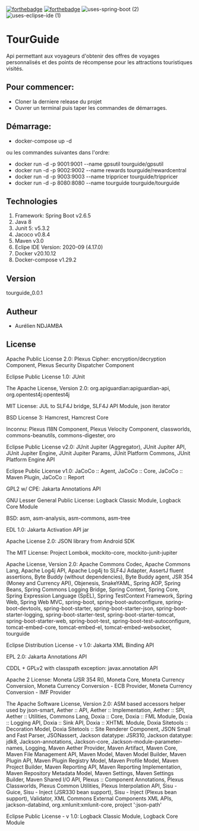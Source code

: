 [![forthebadge](https://forthebadge.com/images/badges/open-source.svg)](https://forthebadge.com)
[![forthebadge](https://forthebadge.com/images/badges/made-with-java.svg)](https://forthebadge.com) 
![uses-spring-boot (2)](https://user-images.githubusercontent.com/66125882/150993441-590505b7-fd53-44df-9ac5-695d0fb59754.svg)
![uses-eclipse-ide (1)](https://user-images.githubusercontent.com/66125882/150993531-3f8d450c-0399-4c9f-920c-4296d0473f2d.svg)

# TourGuide
Api permettant aux voyageurs d'obtenir des offres de voyages personnalisés et des points de récompense pour les attractions touristiques visités. 

## Pour commencer:
- Cloner la derniere release du projet
- Ouvrer un terminal puis taper les commandes de démarrages.

## Démarrage:
- docker-compose up -d

ou les commandes suivantes dans l'ordre:

- docker run -d -p 9001:9001 --name gpsutil tourguide/gpsutil
- docker run -d -p 9002:9002 --name rewards tourguide/rewardcentral
- docker run -d -p 9003:9003 --name trippricer tourguide/trippricer
- docker run -d -p 8080:8080 --name tourguide tourguide/tourguide

## Technologies
1. Framework: Spring Boot v2.6.5
2. Java 8
3. Junit 5: v5.3.2
4. Jacoco v0.8.4
5. Maven v3.0
6. Eclipe IDE Version: 2020-09 (4.17.0)
7. Docker v20.10.12
8. Docker-compose v1.29.2

## Version
tourguide_0.0.1

## Autheur
- Aurélien NDJAMBA

## License

Apache Public License 2.0: Plexus Cipher: encryption/decryption Component, Plexus Security Dispatcher Component

Eclipse Public License 1.0: JUnit

The Apache License, Version 2.0: org.apiguardian:apiguardian-api, org.opentest4j:opentest4j

MIT License: JUL to SLF4J bridge, SLF4J API Module, json iterator

BSD License 3: Hamcrest, Hamcrest Core

Inconnu: Plexus I18N Component, Plexus Velocity Component, classworlds, commons-beanutils, commons-digester, oro

Eclipse Public License v2.0: JUnit Jupiter (Aggregator), JUnit Jupiter API, JUnit Jupiter Engine, JUnit Jupiter Params, JUnit Platform Commons, JUnit Platform Engine API

Eclipse Public License v1.0: JaCoCo :: Agent, JaCoCo :: Core, JaCoCo :: Maven Plugin, JaCoCo :: Report

GPL2 w/ CPE: Jakarta Annotations API

GNU Lesser General Public License: Logback Classic Module, Logback Core Module

BSD: asm, asm-analysis, asm-commons, asm-tree

EDL 1.0: Jakarta Activation API jar

Apache License 2.0: JSON library from Android SDK

The MIT License: Project Lombok, mockito-core, mockito-junit-jupiter

Apache License, Version 2.0: Apache Commons Codec, Apache Commons Lang, Apache Log4j API, Apache Log4j to SLF4J Adapter, AssertJ fluent assertions, Byte Buddy (without dependencies), Byte Buddy agent, JSR 354 (Money and Currency API), Objenesis, SnakeYAML, Spring AOP, Spring Beans, Spring Commons Logging Bridge, Spring Context, Spring Core, Spring Expression Language (SpEL), Spring TestContext Framework, Spring Web, Spring Web MVC, spring-boot, spring-boot-autoconfigure, spring-boot-devtools, spring-boot-starter, spring-boot-starter-json, spring-boot-starter-logging, spring-boot-starter-test, spring-boot-starter-tomcat, spring-boot-starter-web, spring-boot-test, spring-boot-test-autoconfigure, tomcat-embed-core, tomcat-embed-el, tomcat-embed-websocket, tourguide

Eclipse Distribution License - v 1.0: Jakarta XML Binding API

EPL 2.0: Jakarta Annotations API

CDDL + GPLv2 with classpath exception: javax.annotation API

Apache 2 License: Moneta (JSR 354 RI), Moneta Core, Moneta Currency Conversion, Moneta Currency Conversion - ECB Provider, Moneta Currency Conversion - IMF Provider

The Apache Software License, Version 2.0: ASM based accessors helper used by json-smart, Aether :: API, Aether :: Implementation, Aether :: SPI, Aether :: Utilities, Commons Lang, Doxia :: Core, Doxia :: FML Module, Doxia :: Logging API, Doxia :: Sink API, Doxia :: XHTML Module, Doxia Sitetools :: Decoration Model, Doxia Sitetools :: Site Renderer Component, JSON Small and Fast Parser, JSONassert, Jackson datatype: JSR310, Jackson datatype: jdk8, Jackson-annotations, Jackson-core, Jackson-module-parameter-names, Logging, Maven Aether Provider, Maven Artifact, Maven Core, Maven File Management API, Maven Model, Maven Model Builder, Maven Plugin API, Maven Plugin Registry Model, Maven Profile Model, Maven Project Builder, Maven Reporting API, Maven Reporting Implementation, Maven Repository Metadata Model, Maven Settings, Maven Settings Builder, Maven Shared I/O API, Plexus :: Component Annotations, Plexus Classworlds, Plexus Common Utilities, Plexus Interpolation API, Sisu - Guice, Sisu - Inject (JSR330 bean support), Sisu - Inject (Plexus bean support), Validator, XML Commons External Components XML APIs, jackson-databind, org.xmlunit:xmlunit-core, project ':json-path'

Eclipse Public License - v 1.0: Logback Classic Module, Logback Core Module
